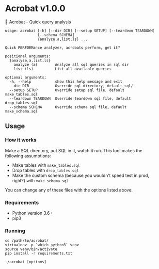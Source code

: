 # Acrobat v1.0.0
🦑 Acrobat - Quick query analysis
```
usage: acrobat [-h] [--dir DIR] [--setup SETUP] [--teardown TEARDOWN]
               [--schema SCHEMA]
               {analyze,a,list,ls} ...

Quick PERFORMance analyzer, acrobats perform, get it?

positional arguments:
  {analyze,a,list,ls}
    analyze (a)        Analyze all sql queries in sql dir
    list (ls)          List all available queries

optional arguments:
  -h, --help           show this help message and exit
  --dir DIR            Override sql directory, default sql/
  --setup SETUP        Override setup sql file, default make_tables.sql
  --teardown TEARDOWN  Override teardown sql file, default drop_tables.sql
  --schema SCHEMA      Override schema sql file, default make_schema.sql
```


## Usage
### How it works
Make a SQL directory, put SQL in it, watch it run. This tool makes the following assumptions:
- Make tables with `make_tables.sql`
- Drop tables with `drop_tables.sql`
- Make the custom schema (because you wouldn't speed test in prod, right?) with `make_schema.sql`

You can change any of these files with the options listed above.
### Requirements
* Python version 3.6+
* pip3

### Running
```
cd /path/to/acrobat/
virtualenv -p `which python3` venv
source venv/bin/activate
pip install -r requirements.txt

```
`./acrobat [options]`